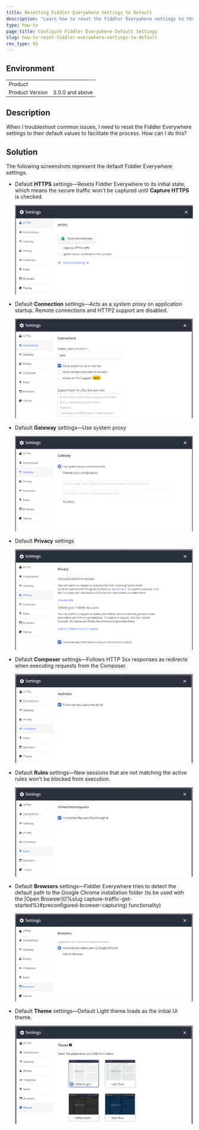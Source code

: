 ```yaml
---
title: Resetting Fiddler Everywhere Settings to Default
description: "Learn how to reset the Fiddler Everywhere settings to their default values to troubleshoot common issues."
type: how-to
page_title: Configure Fiddler Everywhere Default Settings
slug: how-to-reset-fiddler-everywhere-settings-to-default
res_type: kb
---
```


## Environment

|   |   |
|---|---|
| Product   |
| Product Version | 3.0.0 and above  |

## Description

When I troubleshoot common issues, I need to reset the Fiddler Everywhere settings to their default values to facilitate the process. How can I do this?

## Solution

The following screenshots represent the default Fiddler Everywhere settings.

* Default **HTTPS** settings&mdash;Resets Fiddler Everywhere to its initial state, which means the secure traffic won't be captured until **Capture HTTPS** is checked.

  ![default https settings](../images/kb/default-settings/default-https-settings.png)

* Default **Connection** settings&mdash;Acts as a system proxy on application startup. Remote connections and HTTP2 support are disabled.

  ![default Connection settings](../images/kb/default-settings/default-connection-settings.png)

* Default **Gateway** settings&mdash;Use system proxy

  ![default Gateway settings](../images/kb/default-settings/default-gateway-settings.png)

* Default **Privacy** settings 

  ![default Privacy settings](../images/kb/default-settings/default-privacy-settings.png)

* Default **Composer** settings&mdash;Follows HTTP 3xx responses as redirects when executing requests from the Composer.

  ![default Composer settings](../images/kb/default-settings/default-composer-settings.png)

* Default **Rules** settings&mdash;New sessions that are not matching the active rules won't be blocked from execution.

  ![default Rules settings](../images/kb/default-settings/default-rules-settings.png)

* Default **Browsers** settings&mdash;Fiddler Everywhere tries to detect the default path to the Google Chrome installation folder (to be used with the [Open Browser]({%slug capture-traffic-get-started%}#preconfigured-browser-capturing) functionality)

  ![default Browsers settings](../images/kb/default-settings/default-browsers-settings.png)

* Default **Theme** settings&mdash;Default Light theme loads as the initial UI theme.

  ![default Theme settings](../images/kb/default-settings/default-theme-settings.png)